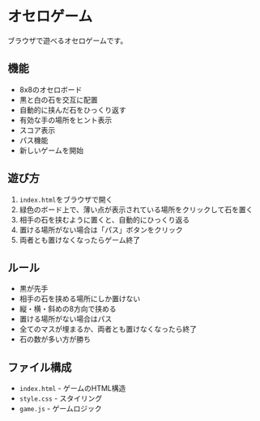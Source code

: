 # オセロゲーム

ブラウザで遊べるオセロゲームです。

## 機能

- 8x8のオセロボード
- 黒と白の石を交互に配置
- 自動的に挟んだ石をひっくり返す
- 有効な手の場所をヒント表示
- スコア表示
- パス機能
- 新しいゲームを開始

## 遊び方

1. `index.html`をブラウザで開く
2. 緑色のボード上で、薄い点が表示されている場所をクリックして石を置く
3. 相手の石を挟むように置くと、自動的にひっくり返る
4. 置ける場所がない場合は「パス」ボタンをクリック
5. 両者とも置けなくなったらゲーム終了

## ルール

- 黒が先手
- 相手の石を挟める場所にしか置けない
- 縦・横・斜めの8方向で挟める
- 置ける場所がない場合はパス
- 全てのマスが埋まるか、両者とも置けなくなったら終了
- 石の数が多い方が勝ち

## ファイル構成

- `index.html` - ゲームのHTML構造
- `style.css` - スタイリング
- `game.js` - ゲームロジック